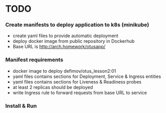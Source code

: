 # TODO

### Create manifests to deploy application to k8s (minikube)
* create yaml files to provide automatic deployment
* deploy docker image from public repository in Dockerhub
* Base URL is http://arch.homework/otusapp/

### Manifest requirements 
* docker image to deploy defimov/otus_lesson2:01
* yaml files contains sections for Deployment, Service & Ingress entities 
* yaml files contains sections for Liveness & Readiness probes
* at least 2 replicas should be deployed
* write Ingress rule to forward requests from base URL to service

### Install & Run
